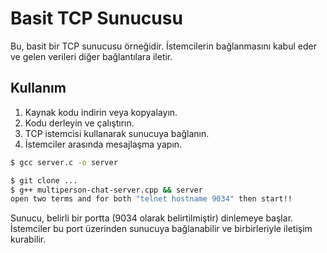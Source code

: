 # Basit TCP Sunucusu

Bu, basit bir TCP sunucusu örneğidir. İstemcilerin bağlanmasını kabul eder ve gelen verileri diğer bağlantılara iletir.

## Kullanım

1. Kaynak kodu indirin veya kopyalayın.
2. Kodu derleyin ve çalıştırın.
3. TCP istemcisi kullanarak sunucuya bağlanın.
4. İstemciler arasında mesajlaşma yapın.

```bash
$ gcc server.c -o server

$ git clone ...
$ g++ multiperson-chat-server.cpp && server
open two terms and for both "telnet hostname 9034" then start!!
```

Sunucu, belirli bir portta (9034 olarak belirtilmiştir) dinlemeye başlar. İstemciler bu port üzerinden sunucuya bağlanabilir ve birbirleriyle iletişim kurabilir.
